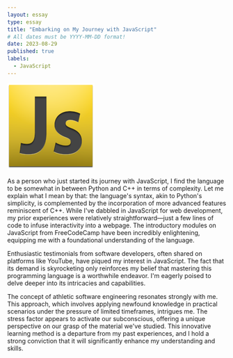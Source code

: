 ```yaml
---
layout: essay
type: essay
title: "Embarking on My Journey with JavaScript"
# All dates must be YYYY-MM-DD format!
date: 2023-08-29
published: true
labels:
  - JavaScript
---
```


<img width="200px" class="rounded float-start pe-4" src="../img/embarking-on-javascript/javascript-logo.png">

As a person who just started its journey with JavaScript, I find the language to be somewhat in between Python and C++ in terms of complexity. Let me explain what I mean by that: the language's syntax, akin to Python's simplicity, is complemented by the incorporation of more advanced features reminiscent of C++. While I've dabbled in JavaScript for web development, my prior experiences were relatively straightforward—just a few lines of code to infuse interactivity into a webpage. The introductory modules on JavaScript from FreeCodeCamp have been incredibly enlightening, equipping me with a foundational understanding of the language.

Enthusiastic testimonials from software developers, often shared on platforms like YouTube, have piqued my interest in JavaScript. The fact that its demand is skyrocketing only reinforces my belief that mastering this programming language is a worthwhile endeavor. I'm eagerly poised to delve deeper into its intricacies and capabilities.

The concept of athletic software engineering resonates strongly with me. This approach, which involves applying newfound knowledge in practical scenarios under the pressure of limited timeframes, intrigues me. The stress factor appears to activate our subconscious, offering a unique perspective on our grasp of the material we've studied. This innovative learning method is a departure from my past experiences, and I hold a strong conviction that it will significantly enhance my understanding and skills.
